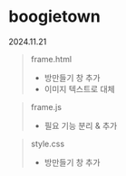 # boogietown
2024.11.21
> frame.html
> + 방만들기 창 추가
> + 이미지 텍스트로 대체

> frame.js
> + 필요 기능 분리 & 추가

> style.css
> + 방만들기 창 추가

